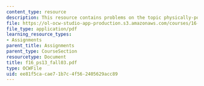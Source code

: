 ```yaml
---
content_type: resource
description: This resource contains problems on the topic physically-possible flows.
file: https://ol-ocw-studio-app-production.s3.amazonaws.com/courses/16-01-unified-engineering-i-ii-iii-iv-fall-2005-spring-2006/ee81f5cacae71b7c4f562405629acc89_f16_ps13_fall03.pdf
file_type: application/pdf
learning_resource_types:
- Assignments
parent_title: Assignments
parent_type: CourseSection
resourcetype: Document
title: f16_ps13_fall03.pdf
type: OCWFile
uid: ee81f5ca-cae7-1b7c-4f56-2405629acc89
---
```

